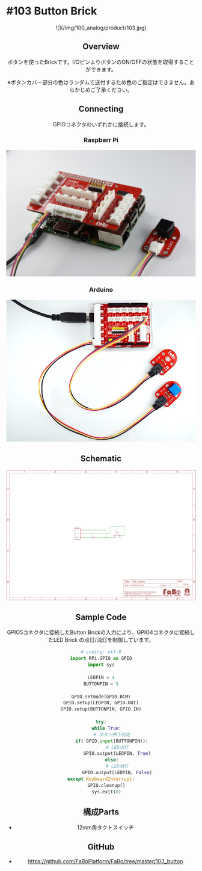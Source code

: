 # #103 Button Brick

<center>![](/img/100_analog/product/103.jpg)
<!--COLORME-->

## Overview
ボタンを使ったBrickです。I/OピンよりボタンのON/OFFの状態を取得することができます。

※ボタンカバー部分の色はランダムで送付するため色のご指定はできません。あらかじめご了承ください。

## Connecting

GPIOコネクタのいずれかに接続します。

### Raspberr Pi
![](/img/100_analog/connect/103_connect_with_rasppi.jpg)


### Arduino
![](/img/100_analog/connect/103_button_connect.jpg)

## Schematic
![](/img/100_analog/schematic/103_button.png)

## Sample Code

GPIO5コネクタに接続したButton Brickの入力により、GPIO4コネクタに接続したLED Brick の点灯/消灯を制御しています。

```python
# coding: utf-8
import RPi.GPIO as GPIO
import sys

LEDPIN = 4
BUTTONPIN = 5

GPIO.setmode(GPIO.BCM)
GPIO.setup(LEDPIN, GPIO.OUT)
GPIO.setup(BUTTONPIN, GPIO.IN)

try:
	while True:
		# ボタン押下判定
		if( GPIO.input(BUTTONPIN)):
			# LED点灯
			GPIO.output(LEDPIN, True)
		else:
			# LED消灯
			GPIO.output(LEDPIN, False)
except KeyboardInterrupt:
	GPIO.cleanup()
	sys.exit(0)
```


## 構成Parts
- 12mm角タクトスイッチ

## GitHub
- https://github.com/FaBoPlatform/FaBo/tree/master/103_button
